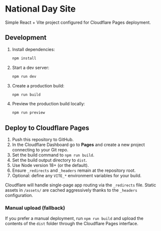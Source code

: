 # National Day Site

Simple React + Vite project configured for Cloudflare Pages deployment.

## Development

1. Install dependencies:
   ```bash
   npm install
   ```
2. Start a dev server:
   ```bash
   npm run dev
   ```
3. Create a production build:
   ```bash
   npm run build
   ```
4. Preview the production build locally:
   ```bash
   npm run preview
   ```

## Deploy to Cloudflare Pages

1. Push this repository to GitHub.
2. In the Cloudflare Dashboard go to **Pages** and create a new project connecting to your Git repo.
3. Set the build command to `npm run build`.
4. Set the build output directory to `dist`.
5. Use Node version 18+ (or the default).
6. Ensure `_redirects` and `_headers` remain at the repository root.
7. Optional: define any `VITE_*` environment variables for your build.

Cloudflare will handle single-page app routing via the `_redirects` file. Static assets in `/assets/` are cached aggressively thanks to the `_headers` configuration.

### Manual upload (fallback)
If you prefer a manual deployment, run `npm run build` and upload the contents of the `dist` folder through the Cloudflare Pages interface.

